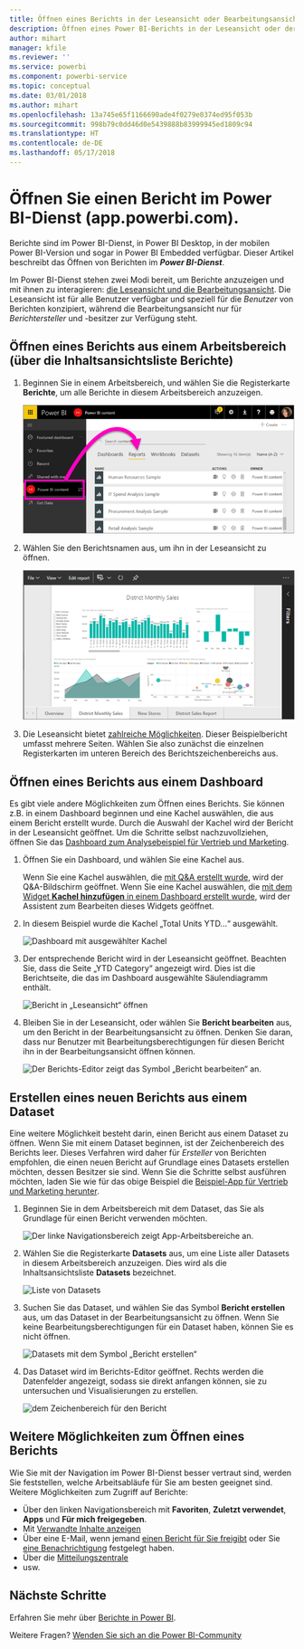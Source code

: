 ```yaml
---
title: Öffnen eines Berichts in der Leseansicht oder Bearbeitungsansicht im Power BI-Dienst
description: Öffnen eines Power BI-Berichts in der Leseansicht oder der Bearbeitungsansicht
author: mihart
manager: kfile
ms.reviewer: ''
ms.service: powerbi
ms.component: powerbi-service
ms.topic: conceptual
ms.date: 03/01/2018
ms.author: mihart
ms.openlocfilehash: 13a745e65f1166690ade4f0279e0374ed95f053b
ms.sourcegitcommit: 998b79c0dd46d0e5439888b83999945ed1809c94
ms.translationtype: HT
ms.contentlocale: de-DE
ms.lasthandoff: 05/17/2018
---
```

# <a name="open-a-report-in-power-bi-service-apppowerbicom"></a>Öffnen Sie einen Bericht im Power BI-Dienst (app.powerbi.com).
Berichte sind im Power BI-Dienst, in Power BI Desktop, in der mobilen Power BI-Version und sogar in Power BI Embedded verfügbar. Dieser Artikel beschreibt das Öffnen von Berichten im ***Power BI-Dienst***.

Im Power BI-Dienst stehen zwei Modi bereit, um Berichte anzuzeigen und mit ihnen zu interagieren: [die Leseansicht und die Bearbeitungsansicht](service-reading-view-and-editing-view.md). Die Leseansicht ist für alle Benutzer verfügbar und speziell für die *Benutzer* von Berichten konzipiert, während die Bearbeitungsansicht nur für *Berichtersteller* und -besitzer zur Verfügung steht. 

## <a name="open-a-report-from-a-workspace-via-the-reports-content-view-list"></a>Öffnen eines Berichts aus einem Arbeitsbereich (über die Inhaltsansichtsliste **Berichte**)

1. Beginnen Sie in einem Arbeitsbereich, und wählen Sie die Registerkarte **Berichte**, um alle Berichte in diesem Arbeitsbereich anzuzeigen.  
   
   ![Registerkarte "Berichte" eines Arbeitsbereichs](media/service-report-open/power-bi-open-report.png)
2. Wählen Sie den Berichtsnamen aus, um ihn in der Leseansicht zu öffnen.  
   
    ![Bericht in der Leseansicht](media/service-report-open/power-bi-reading-view.png)
3. Die Leseansicht bietet [zahlreiche Möglichkeiten](service-reading-view-and-editing-view.md).  Dieser Beispielbericht umfasst mehrere Seiten. Wählen Sie also zunächst die einzelnen Registerkarten im unteren Bereich des Berichtszeichenbereichs aus. 

## <a name="open-a-report-from-a-dashboard"></a>Öffnen eines Berichts aus einem Dashboard
Es gibt viele andere Möglichkeiten zum Öffnen eines Berichts. Sie können z.B. in einem Dashboard beginnen und eine Kachel auswählen, die aus einem Bericht erstellt wurde.  Durch die Auswahl der Kachel wird der Bericht in der Leseansicht geöffnet. Um die Schritte selbst nachzuvollziehen, öffnen Sie das [Dashboard zum Analysebeispiel für Vertrieb und Marketing](sample-datasets.md).

1. Öffnen Sie ein Dashboard, und wählen Sie eine Kachel aus.

   Wenn Sie eine Kachel auswählen, die [mit Q&A erstellt wurde](service-dashboard-pin-tile-from-q-and-a.md), wird der Q&A-Bildschirm geöffnet. Wenn Sie eine Kachel auswählen, die [mit dem Widget **Kachel hinzufügen** in einem Dashboard erstellt wurde](service-dashboard-add-widget.md), wird der Assistent zum Bearbeiten dieses Widgets geöffnet.  

2.  In diesem Beispiel wurde die Kachel „Total Units YTD...“ ausgewählt.

    ![Dashboard mit ausgewählter Kachel](media/service-report-open/power-bi-dashboard.png)

3.  Der entsprechende Bericht wird in der Leseansicht geöffnet. Beachten Sie, dass die Seite „YTD Category“ angezeigt wird. Dies ist die Berichtseite, die das im Dashboard ausgewählte Säulendiagramm enthält.

    ![Bericht in „Leseansicht“ öffnen](media/service-report-open/power-bi-report.png)

4. Bleiben Sie in der Leseansicht, oder wählen Sie **Bericht bearbeiten** aus, um den Bericht in der Bearbeitungsansicht zu öffnen. Denken Sie daran, dass nur Benutzer mit Bearbeitungsberechtigungen für diesen Bericht ihn in der Bearbeitungsansicht öffnen können.

    ![Der Berichts-Editor zeigt das Symbol „Bericht bearbeiten“ an.](media/service-report-open/power-bi-edit-report.png)

## <a name="create-a-brand-new-report-from-a-dataset"></a>Erstellen eines neuen Berichts aus einem Dataset
Eine weitere Möglichkeit besteht darin, einen Bericht aus einem Dataset zu öffnen. Wenn Sie mit einem Dataset beginnen, ist der Zeichenbereich des Berichts leer. Dieses Verfahren wird daher für *Ersteller* von Berichten empfohlen, die einen neuen Bericht auf Grundlage eines Datasets erstellen möchten, dessen Besitzer sie sind. Wenn Sie die Schritte selbst ausführen möchten, laden Sie wie für das obige Beispiel die [Beispiel-App für Vertrieb und Marketing herunter](sample-datasets.md).

1. Beginnen Sie in dem Arbeitsbereich mit dem Dataset, das Sie als Grundlage für einen Bericht verwenden möchten.

   ![Der linke Navigationsbereich zeigt App-Arbeitsbereiche an.](media/service-report-open/power-bi-workspace.png)

2. Wählen Sie die Registerkarte **Datasets** aus, um eine Liste aller Datasets in diesem Arbeitsbereich anzuzeigen. Dies wird als die Inhaltsansichtsliste **Datasets** bezeichnet.
   
   ![Liste von Datasets](media/service-report-open/power-bi-dataset.png)

1. Suchen Sie das Dataset, und wählen Sie das Symbol **Bericht erstellen** aus, um das Dataset in der Bearbeitungsansicht zu öffnen. Wenn Sie keine Bearbeitungsberechtigungen für ein Dataset haben, können Sie es nicht öffnen. 
   
    ![Datasets mit dem Symbol „Bericht erstellen“](media/service-report-open/power-bi-create-report.png)

3. Das Dataset wird im Berichts-Editor geöffnet. Rechts werden die Datenfelder angezeigt, sodass sie direkt anfangen können, sie zu untersuchen und Visualisierungen zu erstellen. 

   ![dem Zeichenbereich für den Bericht](media/service-report-open/power-bi-blank-canvas.png)

##  <a name="still-more-ways-to-open-a-report"></a>Weitere Möglichkeiten zum Öffnen eines Berichts
Wie Sie mit der Navigation im Power BI-Dienst besser vertraut sind, werden Sie feststellen, welche Arbeitsabläufe für Sie am besten geeignet sind. Weitere Möglichkeiten zum Zugriff auf Berichte:
- Über den linken Navigationsbereich mit **Favoriten**, **Zuletzt verwendet**, **Apps** und **Für mich freigegeben**. 
- Mit [Verwandte Inhalte anzeigen](service-related-content.md)
- Über eine E-Mail, wenn jemand [einen Bericht für Sie freigibt](service-share-reports.md) oder Sie [eine Benachrichtigung](service-set-data-alerts.md) festgelegt haben.    
- Über die [Mitteilungszentrale](service-notification-center.md)    
- usw.

## <a name="next-steps"></a>Nächste Schritte
Erfahren Sie mehr über [Berichte in Power BI](service-reports.md).

Weitere Fragen? [Wenden Sie sich an die Power BI-Community](http://community.powerbi.com/)  

